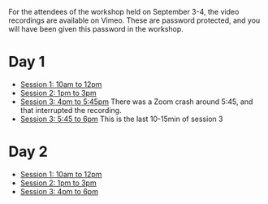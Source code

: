 For the attendees of the workshop held on September 3-4, the video recordings are available on Vimeo.
These are password protected, and you will have been given this password in the workshop.

# Day 1

* [Session 1: 10am to 12pm](https://vimeo.com/454350861)
* [Session 2: 1pm to 3pm](https://vimeo.com/454526374)
* [Session 3: 4pm to 5:45pm](https://vimeo.com/454522222) There was a Zoom crash around 5:45, and that interrupted the recording.
* [Session 3: 5:45 to 6pm](https://vimeo.com/454526600) This is the last 10-15min of session 3

# Day 2

* [Session 1: 10am to 12pm](https://vimeo.com/454764292)
* [Session 2: 1pm to 3pm](https://vimeo.com/454834363)
* [Session 3: 4pm to 6pm](https://vimeo.com/454835737)

